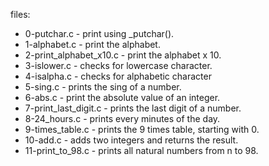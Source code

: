 files:
- 0-putchar.c - print using _putchar().
- 1-alphabet.c - print the alphabet.
- 2-print_alphabet_x10.c - print the alphabet x 10.
- 3-islower.c - checks for lowercase character.
- 4-isalpha.c - checks for alphabetic character
- 5-sing.c - prints the sing of a number.
- 6-abs.c - print the absolute value of an integer.
- 7-print_last_digit.c - prints the last digit of a number.
- 8-24_hours.c - prints every minutes of the day.
- 9-times_table.c - prints the 9 times table, starting with 0.
- 10-add.c - adds two integers and returns the result.
- 11-print_to_98.c  - prints all natural numbers from n to 98.
